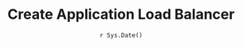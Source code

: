 ---
title : "Create Application Load Balancer"
date :  "`r Sys.Date()`" 
weight : 9
chapter : true
pre : " <b> 2.9 </b> "
---